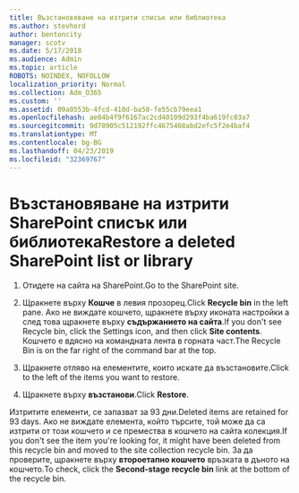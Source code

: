 ```yaml
---
title: Възстановяване на изтрити списък или библиотека
ms.author: stevhord
author: bentoncity
manager: scotv
ms.date: 5/17/2018
ms.audience: Admin
ms.topic: article
ROBOTS: NOINDEX, NOFOLLOW
localization_priority: Normal
ms.collection: Adm_O365
ms.custom: ''
ms.assetid: 09a0553b-4fcd-410d-ba50-fe55cb79eea1
ms.openlocfilehash: ae04b4f9f6167ac2cd40109d293f4ba619fc03a7
ms.sourcegitcommit: 9d78905c512192ffc4675468abd2efc5f2e4baf4
ms.translationtype: MT
ms.contentlocale: bg-BG
ms.lasthandoff: 04/23/2019
ms.locfileid: "32369767"
---
```

# <a name="restore-a-deleted-sharepoint-list-or-library"></a><span data-ttu-id="9fae3-102">Възстановяване на изтрити SharePoint списък или библиотека</span><span class="sxs-lookup"><span data-stu-id="9fae3-102">Restore a deleted SharePoint list or library</span></span>

1. <span data-ttu-id="9fae3-103">Отидете на сайта на SharePoint.</span><span class="sxs-lookup"><span data-stu-id="9fae3-103">Go to the SharePoint site.</span></span>
    
2. <span data-ttu-id="9fae3-104">Щракнете върху **Кошче** в левия прозорец.</span><span class="sxs-lookup"><span data-stu-id="9fae3-104">Click **Recycle bin** in the left pane.</span></span> <span data-ttu-id="9fae3-105">Ако не виждате кошчето, щракнете върху иконата настройки а след това щракнете върху **съдържанието на сайта**.</span><span class="sxs-lookup"><span data-stu-id="9fae3-105">If you don't see Recycle bin, click the Settings icon, and then click **Site contents**.</span></span> <span data-ttu-id="9fae3-106">Кошчето е вдясно на командната лента в горната част.</span><span class="sxs-lookup"><span data-stu-id="9fae3-106">The Recycle Bin is on the far right of the command bar at the top.</span></span>
    
3. <span data-ttu-id="9fae3-107">Щракнете отляво на елементите, които искате да възстановите.</span><span class="sxs-lookup"><span data-stu-id="9fae3-107">Click to the left of the items you want to restore.</span></span>
    
4. <span data-ttu-id="9fae3-108">Щракнете върху **възстанови**.</span><span class="sxs-lookup"><span data-stu-id="9fae3-108">Click **Restore**.</span></span>
    
<span data-ttu-id="9fae3-109">Изтритите елементи, се запазват за 93 дни.</span><span class="sxs-lookup"><span data-stu-id="9fae3-109">Deleted items are retained for 93 days.</span></span> <span data-ttu-id="9fae3-110">Ако не виждате елемента, който търсите, той може да са изтрити от този кошчето и се премества в кошчето на сайта колекция.</span><span class="sxs-lookup"><span data-stu-id="9fae3-110">If you don't see the item you're looking for, it might have been deleted from this recycle bin and moved to the site collection recycle bin.</span></span> <span data-ttu-id="9fae3-111">За да проверите, щракнете върху **второетапно кошчето** връзката в дъното на кошчето.</span><span class="sxs-lookup"><span data-stu-id="9fae3-111">To check, click the **Second-stage recycle bin** link at the bottom of the recycle bin.</span></span> 
  

